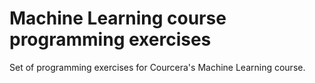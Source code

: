 # Machine Learning course programming exercises #

Set of programming exercises for Courcera's Machine Learning course.